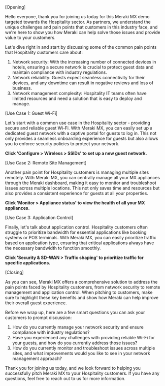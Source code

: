 [Opening]

Hello everyone, thank you for joining us today for this Meraki MX demo targeted towards the Hospitality sector. As partners, we understand the unique challenges and pain points that customers in this industry face, and we're here to show you how Meraki can help solve those issues and provide value to your customers. 

Let's dive right in and start by discussing some of the common pain points that Hospitality customers care about:

1. Network security: With the increasing number of connected devices in hotels, ensuring a secure network is crucial to protect guest data and maintain compliance with industry regulations.
2. Network reliability: Guests expect seamless connectivity for their devices, and any downtime can result in negative reviews and loss of business.
3. Network management complexity: Hospitality IT teams often have limited resources and need a solution that is easy to deploy and manage.

[Use Case 1: Guest Wi-Fi]

Let's start with a common use case in the Hospitality sector - providing secure and reliable guest Wi-Fi. With Meraki MX, you can easily set up a dedicated guest network with a captive portal for guests to log in. This not only provides a seamless onboarding experience for guests but also allows you to enforce security policies to protect your network.

**Click 'Configure > Wireless > SSIDs' to set up a new guest network.**

[Use Case 2: Remote Site Management]

Another pain point for Hospitality customers is managing multiple sites remotely. With Meraki MX, you can centrally manage all your MX appliances through the Meraki dashboard, making it easy to monitor and troubleshoot issues across multiple locations. This not only saves time and resources but also provides a consistent experience for guests at all your properties.

**Click 'Monitor > Appliance status' to view the health of all your MX appliances.**

[Use Case 3: Application Control]

Finally, let's talk about application control. Hospitality customers often struggle to prioritize bandwidth for essential applications like booking systems or POS terminals. With Meraki MX, you can easily prioritize traffic based on application type, ensuring that critical applications always have the necessary bandwidth to function smoothly.

**Click 'Security & SD-WAN > Traffic shaping' to prioritize traffic for specific applications.**

[Closing]

As you can see, Meraki MX offers a comprehensive solution to address the pain points faced by Hospitality customers, from network security to remote management and application control. When pitching to customers, make sure to highlight these key benefits and show how Meraki can help improve their overall guest experience.

Before we wrap up, here are a few smart questions you can ask your customers to prompt discussion:

1. How do you currently manage your network security and ensure compliance with industry regulations?
2. Have you experienced any challenges with providing reliable Wi-Fi for your guests, and how do you currently address those issues?
3. How do you currently monitor and troubleshoot issues across multiple sites, and what improvements would you like to see in your network management approach?

Thank you for joining us today, and we look forward to helping you successfully pitch Meraki MX to your Hospitality customers. If you have any questions, feel free to reach out to us for more information.